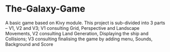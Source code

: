# The-Galaxy-Game

A basic game based on Kivy module. This project is sub-divided into 3 parts – V1, V2 and V3; V1 consulting Grid, Perspective and Landscape Movements, V2 consulting Land Generation, Displaying the ship and Collisions; V3 consulting finalising the game by adding menu, Sounds, Background and Score
